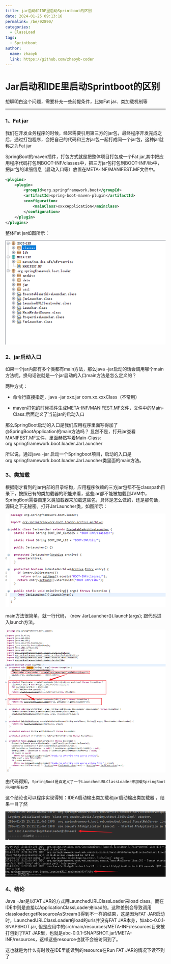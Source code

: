 ```yaml
---
title: jar启动和IDE里启动Sprintboot的区别
date: 2024-01-25 09:13:16
permalink: /be/92890/
categories:
  - ClassLoad
tags:
  - Sprintboot
author: 
  name: zhaoyb
  link: https://github.com/zhaoyb-coder
---
```


# Jar启动和IDE里启动Sprintboot的区别

想聊明白这个问题，需要补充一些前提条件，比如Fat jar、类加载机制等

------

### 1、Fat jar

我们在开发业务程序的时候，经常需要引用第三方的jar包，最终程序开发完成之后，通过打包程序，会把自己的代码和三方jar包一起打成同一个jar包，这种jar就称之为Fat jar

SpringBoot的maven插件，打包方式就是把整体项目打包成一个Fat jar,其中把应用程序代码打包到BOOT-INF/classes中，把三方jar包打包到BOOT-INF/lib中，把jar包的详细信息（启动入口等）放置在META-INF/MANIFEST.MF文件中。

```xml
<plugins>
    <plugin>
        <groupId>org.springframework.boot</groupId>
        <artifactId>spring-boot-maven-plugin</artifactId>
        <configuration>
            <mainClass>xxxxApplication</mainClass>
        </configuration>
    </plugin>
</plugins>
```

整体Fat jar如图所示：

![image-20240125150625708](https://raw.githubusercontent.com/zhaoyb-coder/pic-repo/main/image-20240125150625708.png)

### 2、jar启动入口

如果一个jar内部有多个类都有main方法，那么java -jar启动的话会调用哪个main方法呢，换句话说就是一个jar启动的入口main方法是怎么定义的？

两种方式：

+ 命令行直接指定，java -jar xxx.jar com.xx.xxxClass（不常用）

+ maven打包的时候插件生成META-INF/MANIFEST.MF文件，文件中的Main-Class:后面定义了当前jar的启动入口

那么SpringBoot启动的入口是我们应用程序里面写得加了@SpringBootApplication的main方法吗？ 显然不是，打开jar查看MANIFEST.MF文件，里面赫然写着Main-Class: org.springframework.boot.loader.JarLauncher

所以说，通过java -jar 启动一个Springboot项目，启动的入口是 org.springframework.boot.loader.JarLauncher类里面的main方法。

### 3、类加载

根据刚才看到的jar内部的目录结构，应用程序依赖的三方jar包都不在classpath目录下，按照已有的类加载器的职能来看，这些jar都不能被加载到JVM中，SpringBoot需要自定义类加载器来加载这些包，具体是怎么做的，还是那句话，源码之下无秘密。打开JarLauncher类，如图所示：

![image-20240125151725411](https://raw.githubusercontent.com/zhaoyb-coder/pic-repo/main/image-20240125151725411.png)

main方法很简单，就一行代码， (new JarLauncher()).launch(args); 跟代码进入launch方法。

![image-20240125151854376](https://raw.githubusercontent.com/zhaoyb-coder/pic-repo/main/image-20240125151854376.png)

由代码得知，`SpringBoot是自定义了一个LaunchedURLClassLoader来加载SpringBoot应用的所有类`

这个结论也可以程序实现得知：IDEA启动输出类加载和jar启动输出类加载器 ，结果一目了然

![image-20240125152121765](https://raw.githubusercontent.com/zhaoyb-coder/pic-repo/main/image-20240125152121765.png)

![image-20240125152215185](https://raw.githubusercontent.com/zhaoyb-coder/pic-repo/main/image-20240125152215185.png)

### 4、结论

Java -Jar是以FAT JAR的方式用LaunchedURLClassLoader来load class。而在IDE中则是直接以ApplicationClassLoader来load的。这种差别会导致调用classloader.getResourceAsStream()得到不一样的结果，这是因为FAT JAR启动时，LaunchedURLClassLoader的load的urls并没有FAT JAR本身，如abc-0.0.1-SNAPSHOT.jar, 但是应用中的src/main/resources/META-INF/resources目录被打包到了FAT JAR里，也就是abc-0.0.1-SNAPSHOT.jar!/META-INF/resources，这样这些resource也就不会被访问到了。

这也就是为什么有时候在IDE里能读到的resource在Run FAT JAR的情况下读不到了